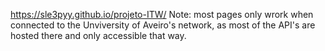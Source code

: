 https://sle3pyy.github.io/projeto-ITW/
Note: most pages only wrork when connected to the Unviversity of Aveiro's network, as most of the API's are hosted there and only accessible that way.
